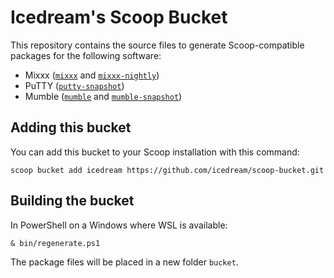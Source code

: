 # Icedream's Scoop Bucket

This repository contains the source files to generate Scoop-compatible packages
for the following software:

- Mixxx ([`mixxx`](packages/mixxx) and [`mixxx-nightly`](packages/mixxx-nightly))
- PuTTY ([`putty-snapshot`](packages/putty-snapshot))
- Mumble ([`mumble`](packages/mumble) and [`mumble-snapshot`](packages/mumble-snapshot))

## Adding this bucket

You can add this bucket to your Scoop installation with this command:

    scoop bucket add icedream https://github.com/icedream/scoop-bucket.git

## Building the bucket

In PowerShell on a Windows where WSL is available:

    & bin/regenerate.ps1

The package files will be placed in a new folder `bucket`.
